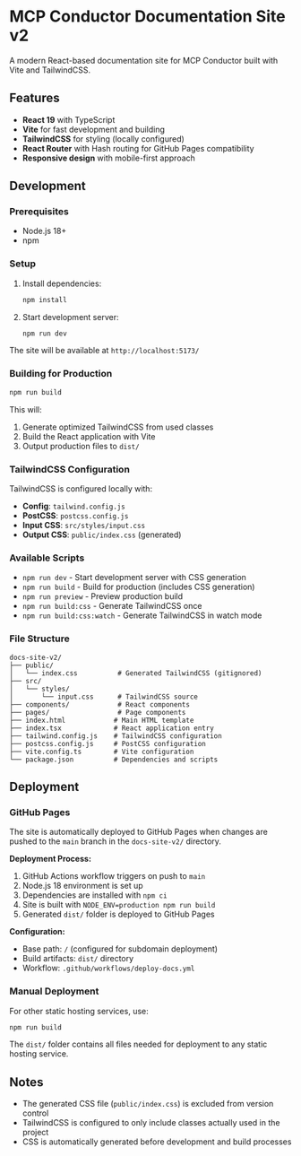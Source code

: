 # MCP Conductor Documentation Site v2

A modern React-based documentation site for MCP Conductor built with Vite and TailwindCSS.

## Features

- **React 19** with TypeScript
- **Vite** for fast development and building
- **TailwindCSS** for styling (locally configured)
- **React Router** with Hash routing for GitHub Pages compatibility
- **Responsive design** with mobile-first approach

## Development

### Prerequisites

- Node.js 18+
- npm

### Setup

1. Install dependencies:
   ```bash
   npm install
   ```

2. Start development server:
   ```bash
   npm run dev
   ```

The site will be available at `http://localhost:5173/`

### Building for Production

```bash
npm run build
```

This will:
1. Generate optimized TailwindCSS from used classes
2. Build the React application with Vite
3. Output production files to `dist/`

### TailwindCSS Configuration

TailwindCSS is configured locally with:

- **Config**: `tailwind.config.js`
- **PostCSS**: `postcss.config.js`  
- **Input CSS**: `src/styles/input.css`
- **Output CSS**: `public/index.css` (generated)

### Available Scripts

- `npm run dev` - Start development server with CSS generation
- `npm run build` - Build for production (includes CSS generation)
- `npm run preview` - Preview production build
- `npm run build:css` - Generate TailwindCSS once
- `npm run build:css:watch` - Generate TailwindCSS in watch mode

### File Structure

```
docs-site-v2/
├── public/
│   └── index.css          # Generated TailwindCSS (gitignored)
├── src/
│   └── styles/
│       └── input.css      # TailwindCSS source
├── components/            # React components
├── pages/                 # Page components
├── index.html            # Main HTML template
├── index.tsx             # React application entry
├── tailwind.config.js    # TailwindCSS configuration
├── postcss.config.js     # PostCSS configuration
├── vite.config.ts        # Vite configuration
└── package.json          # Dependencies and scripts
```

## Deployment

### GitHub Pages

The site is automatically deployed to GitHub Pages when changes are pushed to the `main` branch in the `docs-site-v2/` directory.

**Deployment Process:**
1. GitHub Actions workflow triggers on push to `main`
2. Node.js 18 environment is set up
3. Dependencies are installed with `npm ci`
4. Site is built with `NODE_ENV=production npm run build`
5. Generated `dist/` folder is deployed to GitHub Pages

**Configuration:**
- Base path: `/` (configured for subdomain deployment)
- Build artifacts: `dist/` directory
- Workflow: `.github/workflows/deploy-docs.yml`

### Manual Deployment

For other static hosting services, use:

```bash
npm run build
```

The `dist/` folder contains all files needed for deployment to any static hosting service.

## Notes

- The generated CSS file (`public/index.css`) is excluded from version control
- TailwindCSS is configured to only include classes actually used in the project
- CSS is automatically generated before development and build processes
